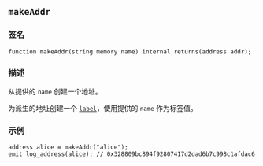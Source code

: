 ## `makeAddr`

### 签名

```solidity
function makeAddr(string memory name) internal returns(address addr);
```

### 描述

从提供的 `name` 创建一个地址。

为派生的地址创建一个 [`label`](../../cheatcodes/label.md)，使用提供的 `name` 作为标签值。

### 示例

```solidity
address alice = makeAddr("alice");
emit log_address(alice); // 0x328809bc894f92807417d2dad6b7c998c1afdac6
```